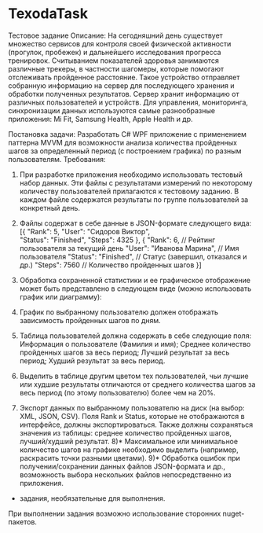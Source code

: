 # TexodaTask

Тестовое задание
Описание:
На сегодняшний день существует множество сервисов для контроля своей физической активности (прогулок, пробежек) и дальнейшего исследования прогресса тренировок.
Считыванием показателей здоровья занимаются различные трекеры, в частности шагомеры, которые помогают отслеживать пройденное расстояние.
Такое устройство отправляет собранную информацию на сервер для последующего хранения и обработки полученных результатов. Сервер хранит информацию от различных пользователей и устройств. Для управления, мониторинга, синхронизации данных используются самые разнообразные приложения: Mi Fit, Samsung Health, Apple Health и др.

Постановка задачи:
Разработать C# WPF приложение с применением паттерна MVVM для возможности анализа количества пройденных шагов за определенный период (с построением графика) по разным пользователям.
Требования:
1) При разработке приложения необходимо использовать тестовый набор данных. Эти файлы с результатами измерений по некоторому количеству пользователей прилагаются к тестовому заданию. В каждом файле содержатся результаты по группе пользователей за конкретный день.
2) Файлы содержат в себе данные в JSON-формате следующего вида:
[{
    "Rank": 5,
    "User": "Сидоров Виктор",	
    "Status": "Finished",
    "Steps": 4325
},
{
    "Rank": 6,				// Рейтинг пользователя за текущий день
    "User": "Иванова Марина",	// Имя пользователя
    "Status": "Finished",		// Статус (завершил, отказался и др.)
    "Steps": 7560			// Количество пройденных шагов
}]
3) Обработка сохраненной статистики и ее графическое отображение может быть представлено в следующем виде (можно использовать график или диаграмму):
 
4) График по выбранному пользователю должен отображать зависимость пройденных шагов по дням.
5) Таблица пользователей должна содержать в себе следующие поля:
	Информация о пользователе (Фамилия и имя);
	Среднее количество пройденных шагов за весь период;
	Лучший результат за весь период;
	Худший результат за весь период.
6) Выделить в таблице другим цветом тех пользователей, чьи лучшие или худшие результаты отличаются от среднего количества шагов за весь период (по этому пользователю) более чем на 20%.
7) Экспорт данных по выбранному пользователю на диск (на выбор: XML, JSON, CSV). Поля Rank и Status, которые не отображаются в интерфейсе, должны экспортироваться. Также должны сохраняться значения из таблицы: среднее количество пройденных шагов, лучший/худший результат.
8)* Максимальное или минимальное количество шагов на графике необходимо выделить (например, раскрасить точки разными цветами).
9)* Обработка ошибок при получении/сохранении данных файлов JSON-формата и др., возможность выбора нескольких файлов непосредственно из приложения.

*   задания, необязательные для выполнения.

При выполнении задания возможно использование сторонних nuget-пакетов.

